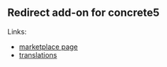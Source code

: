## Redirect add-on for concrete5

Links:

- [marketplace page](http://www.concrete5.org/marketplace/addons/redirect)
- [translations](https://translate.concrete5.org/translate/package/redirect)
